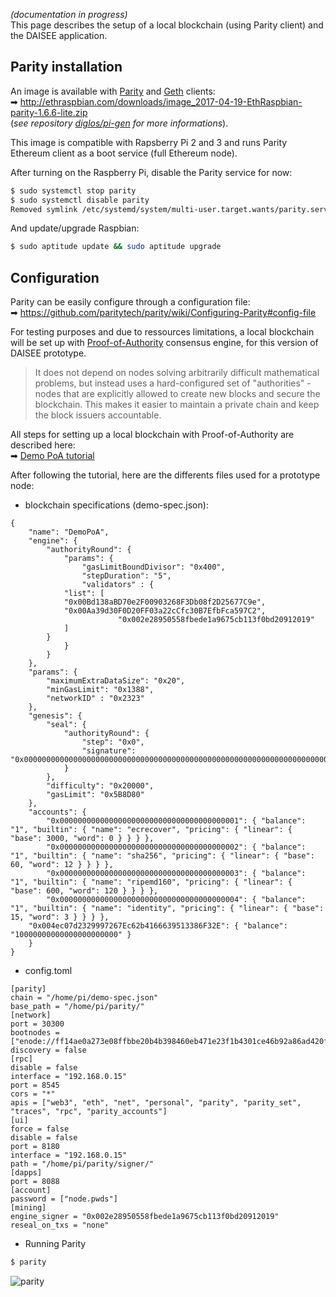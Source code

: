 _(documentation in progress)_  
This page describes the setup of a local blockchain (using Parity client) and the DAISEE application.

## Parity installation
An image is available with [Parity](https://github.com/paritytech/parity) and [Geth](https://github.com/ethereum/go-ethereum) clients:  
➡ http://ethraspbian.com/downloads/image_2017-04-19-EthRaspbian-parity-1.6.6-lite.zip  
(_see repository [diglos/pi-gen](https://github.com/diglos/pi-gen) for more informations_).  
   
This image is compatible with Rapsberry Pi 2 and 3 and runs Parity Ethereum client as a boot service (full Ethereum node).

After turning on the Raspberry Pi, disable the Parity service for now:
```bash
$ sudo systemctl stop parity
$ sudo systemctl disable parity
Removed symlink /etc/systemd/system/multi-user.target.wants/parity.service.
```

And update/upgrade Raspbian:
```bash
$ sudo aptitude update && sudo aptitude upgrade
```

## Configuration
Parity can be easily configure through a configuration file:  
➡ https://github.com/paritytech/parity/wiki/Configuring-Parity#config-file  
  
For testing purposes and due to ressources limitations, a local blockchain will be set up with [Proof-of-Authority](https://github.com/paritytech/parity/wiki/Proof-of-Authority-Chains) consensus engine, for this version of DAISEE prototype. 
> It does not depend on nodes solving arbitrarily difficult mathematical problems, but instead uses a hard-configured set of "authorities" - nodes that are explicitly allowed to create new blocks and secure the blockchain. This makes it easier to maintain a private chain and keep the block issuers accountable.

All steps for setting up a local blockchain with Proof-of-Authority are described here:  
➡ [Demo PoA tutorial](https://github.com/paritytech/parity/wiki/Demo-PoA-tutorial)

After following the tutorial, here are the differents files used for a prototype node:
* blockchain specifications (demo-spec.json):  
```
{
    "name": "DemoPoA",
    "engine": {
        "authorityRound": {
            "params": {
                "gasLimitBoundDivisor": "0x400",
                "stepDuration": "5",
                "validators" : {
		    "list": [
			"0x00Bd138aBD70e2F00903268F3Db08f2D25677C9e",
			"0x00Aa39d30F0D20FF03a22cCfc30B7EfbFca597C2",
                        "0x002e28950558fbede1a9675cb113f0bd20912019"
		    ]
		}
            }
        }
    },
    "params": {
        "maximumExtraDataSize": "0x20",
        "minGasLimit": "0x1388",
        "networkID" : "0x2323"
    },
    "genesis": {
        "seal": {
            "authorityRound": {
                "step": "0x0",
                "signature": "0x0000000000000000000000000000000000000000000000000000000000000000000000000000000000000000000000000000000000000000000000000000000000"
            }
        },
        "difficulty": "0x20000",
        "gasLimit": "0x5B8D80"
    },
    "accounts": {
        "0x0000000000000000000000000000000000000001": { "balance": "1", "builtin": { "name": "ecrecover", "pricing": { "linear": { "base": 3000, "word": 0 } } } },
        "0x0000000000000000000000000000000000000002": { "balance": "1", "builtin": { "name": "sha256", "pricing": { "linear": { "base": 60, "word": 12 } } } },
        "0x0000000000000000000000000000000000000003": { "balance": "1", "builtin": { "name": "ripemd160", "pricing": { "linear": { "base": 600, "word": 120 } } } },
        "0x0000000000000000000000000000000000000004": { "balance": "1", "builtin": { "name": "identity", "pricing": { "linear": { "base": 15, "word": 3 } } } },
	"0x004ec07d2329997267Ec62b4166639513386F32E": { "balance": "10000000000000000000000" }
    }
}
```

* config.toml
```
[parity]
chain = "/home/pi/demo-spec.json"
base_path = "/home/pi/parity/"
[network]
port = 30300
bootnodes = ["enode://ff14ae0a273e08ffbbe20b4b398460eb471e23f1b4301ce46b92a86ad420f67b9b470d097f1939fa7b9b2aae7d24e72cf7c63fe67217bdf3fd6cb60bbb7ecc59@192.168.0.47:30300"]
discovery = false
[rpc]
disable = false
interface = "192.168.0.15"
port = 8545
cors = "*"
apis = ["web3", "eth", "net", "personal", "parity", "parity_set", "traces", "rpc", "parity_accounts"]
[ui]
force = false
disable = false
port = 8180
interface = "192.168.0.15"
path = "/home/pi/parity/signer/"
[dapps]
port = 8088
[account]
password = ["node.pwds"]
[mining]
engine_signer = "0x002e28950558fbede1a9675cb113f0bd20912019"
reseal_on_txs = "none"
```

* Running Parity  
```bash
$ parity
```
  
![parity](https://framapic.org/gLveyeg1ngIX/Icv7NFuNHYFn.png)  
